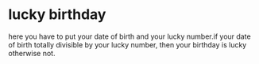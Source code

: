 # lucky birthday

here you have to put your date of birth and your lucky number.if your date of birth totally divisible by your lucky number, then your birthday is lucky otherwise not.  
